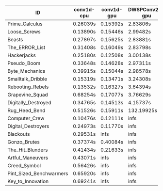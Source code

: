 |ID|conv1d-cpu|conv1d-gpu|DWSPConv2D-gpu|gemm-gpu|avg|
|-|-|-|-|-|-|
|Prime_Calculus|0.26039s|0.15392s|2.83806s|1.69947s|1.23796s|
|Loose_Screws|0.13890s|0.15446s|2.99482s|1.79441s|1.27065s|
|Beasts|0.27897s|0.15625s|2.83881s|1.89751s|1.29289s|
|The_ERROR_List|0.31408s|0.16049s|2.83798s|1.95085s|1.31585s|
|Hackerjacks|0.25180s|0.12508s|3.00138s|1.92089s|1.32479s|
|Pseudo_Boom|0.33648s|0.14628s|2.97311s|1.93539s|1.34781s|
|Byte_Mechanics|0.39915s|0.15044s|2.98578s|1.90324s|1.35965s|
|Smalltalk_Dribble|0.15319s|0.13471s|3.24308s|2.05676s|1.39693s|
|Rebooting_Rebels|0.13532s|0.16327s|3.64394s|2.30752s|1.56251s|
|Grapevine_Squad|0.68254s|0.17077s|3.76629s|2.23431s|1.71348s|
|Digitally_Destroyed|0.34765s|0.14513s|4.15737s|2.46329s|1.77836s|
|Rug_Heed_Bend|0.51526s|0.15911s|132.19925s|5.05712s|34.48268s|
|Computer_Crew|0.10476s|0.12111s|infs|4.61878s|infs|
|Digital_Destroyers|0.24973s|0.11770s|infs|2.09122s|infs|
|Blackouts|0.29531s|infs|infs|2.52458s|infs|
|Gonzo_Brutes|0.37374s|0.40084s|infs|4.43494s|infs|
|The_Hit_Blunders|0.41434s|0.21633s|infs|1.90432s|infs|
|Artful_Maneuvers|0.43071s|infs|infs|4.52052s|infs|
|Creed_Symbol|0.56426s|infs|infs|4.94969s|infs|
|Pint_Sized_Benchwarmers|0.65920s|infs|infs|4.50785s|infs|
|Key_to_Innovation|0.69241s|infs|infs|4.70824s|infs|
